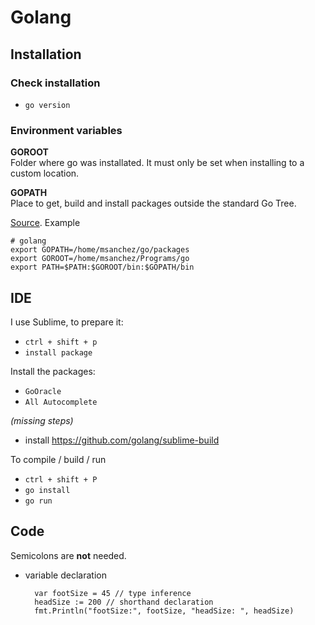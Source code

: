 # Golang

## Installation
### Check installation
* `go version`

### Environment variables

**GOROOT**  
Folder where go was installated. It must only be set when installing to a custom location.

**GOPATH**  
Place to get, build and install packages outside the standard Go Tree.

[Source](https://stackoverflow.com/questions/7970390/what-should-be-the-values-of-gopath-and-goroot). Example

    # golang
    export GOPATH=/home/msanchez/go/packages
    export GOROOT=/home/msanchez/Programs/go
    export PATH=$PATH:$GOROOT/bin:$GOPATH/bin

## IDE
I use Sublime, to prepare it:

* `ctrl + shift + p`
* `install package`  

Install the packages:
* `GoOracle`
* `All Autocomplete`

_(missing steps)_

* install https://github.com/golang/sublime-build

To compile / build / run
* `ctrl + shift + P`
* `go install`
* `go run`

## Code

Semicolons are **not** needed.

* variable declaration  

        var footSize = 45 // type inference
        headSize := 200 // shorthand declaration
        fmt.Println("footSize:", footSize, "headSize: ", headSize)

